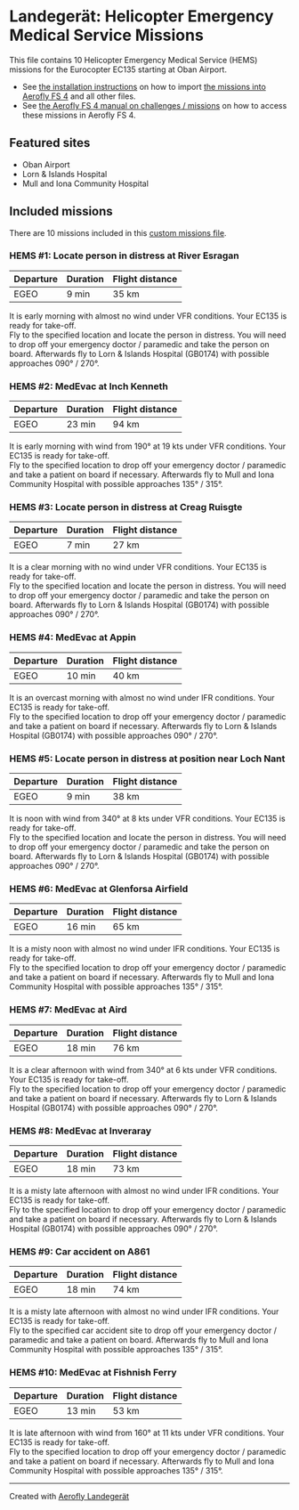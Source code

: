 # Landegerät: Helicopter Emergency Medical Service Missions

This file contains 10 Helicopter Emergency Medical Service (HEMS) missions for the Eurocopter EC135 starting at Oban Airport.

- See [the installation instructions](https://fboes.github.io/aerofly-missions/docs/generic-installation.html) on how to import [the missions into Aerofly FS 4](missions/custom_missions_user.tmc) and all other files.
- See [the Aerofly FS 4 manual on challenges / missions](https://www.aerofly.com/tutorials/missions/) on how to access these missions in Aerofly FS 4.

## Featured sites

- Oban Airport
- Lorn & Islands Hospital
- Mull and Iona Community Hospital

## Included missions

There are 10 missions included in this [custom missions file](missions/custom_missions_user.tmc).

### HEMS #1: Locate person in distress at River Esragan

| Departure | Duration | Flight distance |
| --------- | -------- | --------------- |
| EGEO      | 9 min    | 35 km           |

It is early morning with almost no wind under VFR conditions. Your EC135 is ready for take-off.  
Fly to the specified location and locate the person in distress. You will need to drop off your emergency doctor / paramedic and take the person on board. Afterwards fly to Lorn & Islands Hospital (GB0174) with possible approaches 090° / 270°.

### HEMS #2: MedEvac at Inch Kenneth

| Departure | Duration | Flight distance |
| --------- | -------- | --------------- |
| EGEO      | 23 min   | 94 km           |

It is early morning with wind from 190° at 19 kts under VFR conditions. Your EC135 is ready for take-off.  
Fly to the specified location to drop off your emergency doctor / paramedic and take a patient on board if necessary. Afterwards fly to Mull and Iona Community Hospital with possible approaches 135° / 315°.

### HEMS #3: Locate person in distress at Creag Ruisgte

| Departure | Duration | Flight distance |
| --------- | -------- | --------------- |
| EGEO      | 7 min    | 27 km           |

It is a clear morning with no wind under VFR conditions. Your EC135 is ready for take-off.  
Fly to the specified location and locate the person in distress. You will need to drop off your emergency doctor / paramedic and take the person on board. Afterwards fly to Lorn & Islands Hospital (GB0174) with possible approaches 090° / 270°.

### HEMS #4: MedEvac at Appin

| Departure | Duration | Flight distance |
| --------- | -------- | --------------- |
| EGEO      | 10 min   | 40 km           |

It is an overcast morning with almost no wind under IFR conditions. Your EC135 is ready for take-off.  
Fly to the specified location to drop off your emergency doctor / paramedic and take a patient on board if necessary. Afterwards fly to Lorn & Islands Hospital (GB0174) with possible approaches 090° / 270°.

### HEMS #5: Locate person in distress at position near Loch Nant

| Departure | Duration | Flight distance |
| --------- | -------- | --------------- |
| EGEO      | 9 min    | 38 km           |

It is noon with wind from 340° at 8 kts under VFR conditions. Your EC135 is ready for take-off.  
Fly to the specified location and locate the person in distress. You will need to drop off your emergency doctor / paramedic and take the person on board. Afterwards fly to Lorn & Islands Hospital (GB0174) with possible approaches 090° / 270°.

### HEMS #6: MedEvac at Glenforsa Airfield

| Departure | Duration | Flight distance |
| --------- | -------- | --------------- |
| EGEO      | 16 min   | 65 km           |

It is a misty noon with almost no wind under IFR conditions. Your EC135 is ready for take-off.  
Fly to the specified location to drop off your emergency doctor / paramedic and take a patient on board if necessary. Afterwards fly to Mull and Iona Community Hospital with possible approaches 135° / 315°.

### HEMS #7: MedEvac at Aird

| Departure | Duration | Flight distance |
| --------- | -------- | --------------- |
| EGEO      | 18 min   | 76 km           |

It is a clear afternoon with wind from 340° at 6 kts under VFR conditions. Your EC135 is ready for take-off.  
Fly to the specified location to drop off your emergency doctor / paramedic and take a patient on board if necessary. Afterwards fly to Lorn & Islands Hospital (GB0174) with possible approaches 090° / 270°.

### HEMS #8: MedEvac at Inveraray

| Departure | Duration | Flight distance |
| --------- | -------- | --------------- |
| EGEO      | 18 min   | 73 km           |

It is a misty late afternoon with almost no wind under IFR conditions. Your EC135 is ready for take-off.  
Fly to the specified location to drop off your emergency doctor / paramedic and take a patient on board if necessary. Afterwards fly to Lorn & Islands Hospital (GB0174) with possible approaches 090° / 270°.

### HEMS #9: Car accident on A861

| Departure | Duration | Flight distance |
| --------- | -------- | --------------- |
| EGEO      | 18 min   | 74 km           |

It is a misty late afternoon with almost no wind under IFR conditions. Your EC135 is ready for take-off.  
Fly to the specified car accident site to drop off your emergency doctor / paramedic and take a patient on board. Afterwards fly to Mull and Iona Community Hospital with possible approaches 135° / 315°.

### HEMS #10: MedEvac at Fishnish Ferry

| Departure | Duration | Flight distance |
| --------- | -------- | --------------- |
| EGEO      | 13 min   | 53 km           |

It is late afternoon with wind from 160° at 11 kts under VFR conditions. Your EC135 is ready for take-off.  
Fly to the specified location to drop off your emergency doctor / paramedic and take a patient on board if necessary. Afterwards fly to Mull and Iona Community Hospital with possible approaches 135° / 315°.

---

Created with [Aerofly Landegerät](https://github.com/fboes/aerofly-patterns)
